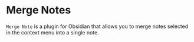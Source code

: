 # Merge Notes

`Merge Note` is a plugin for Obsidian that allows you to merge notes selected in the context menu into a single note.
